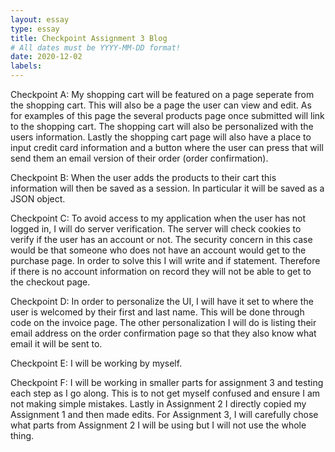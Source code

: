 ```yaml
---
layout: essay
type: essay
title: Checkpoint Assignment 3 Blog 
# All dates must be YYYY-MM-DD format!
date: 2020-12-02
labels:
---
```


Checkpoint A: My shopping cart will be featured on a page seperate from the shopping cart. This will also be a page the user can view and edit. As for examples of this page the several products page once submitted will link to the shopping cart. The shopping cart will also be personalized with the users information. Lastly the shopping cart page will also have a place to input credit card information and a button where the user can press that will send them an email version of their order (order confirmation). 

Checkpoint B: When the user adds the products to their cart this information will then be saved as a session. In particular it will be saved as a JSON object. 

Checkpoint C: To avoid access to my application when the user has not logged in, I will do server verification. The server will check cookies to verify if the user has an account or not. The security concern in this case would be that someone who does not have an account would get to the purchase page. In order to solve this I will write and if statement. Therefore if there is no account information on record they will not be able to get to the checkout page. 

Checkpoint D: In order to personalize the UI, I will have it set to where the user is welcomed by their first and last name. This will be done through code on the invoice page. The other personalization I will do is listing their email address on the order confirmation page so that they also know what email it will be sent to. 

Checkpoint E: I will be working by myself. 

Checkpoint F: I will be working in smaller parts for assignment 3 and testing each step as I go along. This is to not get myself confused and ensure I am not making simple mistakes. Lastly in Assignment 2 I directly copied my Assignment 1 and then made edits. For Assignment 3, I will carefully chose what parts from Assignment 2 I will be using but I will not use the whole thing. 
